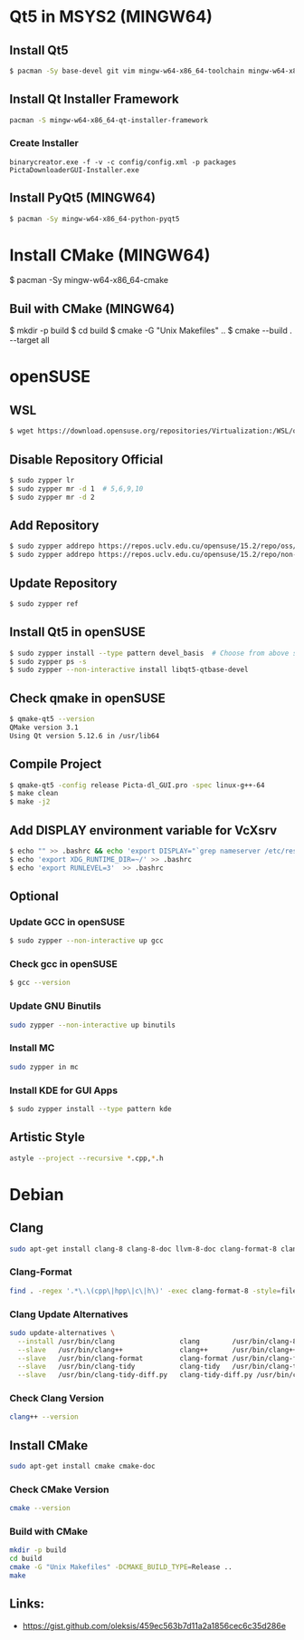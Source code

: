 # Qt5 in MSYS2 (MINGW64)

## Install Qt5 
```bash
$ pacman -Sy base-devel git vim mingw-w64-x86_64-toolchain mingw-w64-x86_64-qt5-static mingw-w64-x86_64-clang
```

## Install Qt Installer Framework
```bash
pacman -S mingw-w64-x86_64-qt-installer-framework
```

### Create Installer
```pwsh
binarycreator.exe -f -v -c config/config.xml -p packages PictaDownloaderGUI-Installer.exe
```

## Install PyQt5 (MINGW64)
```bash
$ pacman -Sy mingw-w64-x86_64-python-pyqt5
```

# Install CMake (MINGW64)
$ pacman -Sy mingw-w64-x86_64-cmake

## Buil with CMake (MINGW64)
$ mkdir -p build
$ cd build
$ cmake -G "Unix Makefiles" ..
$ cmake --build . --target all

# openSUSE

## WSL
```bash 
$ wget https://download.opensuse.org/repositories/Virtualization:/WSL/openSUSE_Leap_15.2/openSUSE-Leap-15.2-x64-Build26.65.appx
```

## Disable Repository Official
```bash
$ sudo zypper lr
$ sudo zypper mr -d 1  # 5,6,9,10
$ sudo zypper mr -d 2
```

## Add Repository
```bash
$ sudo zypper addrepo https://repos.uclv.edu.cu/opensuse/15.2/repo/oss/ uclv_oss
$ sudo zypper addrepo https://repos.uclv.edu.cu/opensuse/15.2/repo/non-oss/ uclv_non-oss
```

## Update Repository
```bash
$ sudo zypper ref
```

## Install Qt5 in openSUSE
```bash
$ sudo zypper install --type pattern devel_basis  # Choose from above solutions by number or cancel
$ sudo zypper ps -s
$ sudo zypper --non-interactive install libqt5-qtbase-devel
```

## Check qmake in openSUSE
```bash
$ qmake-qt5 --version
QMake version 3.1
Using Qt version 5.12.6 in /usr/lib64
```

## Compile Project
```bash
$ qmake-qt5 -config release Picta-dl_GUI.pro -spec linux-g++-64
$ make clean
$ make -j2
```

## Add DISPLAY environment variable for VcXsrv
```bash
$ echo "" >> .bashrc && echo 'export DISPLAY="`grep nameserver /etc/resolv.conf | sed 's/nameserver //'`:0"' >> .bashrc
$ echo 'export XDG_RUNTIME_DIR=~/' >> .bashrc
$ echo 'export RUNLEVEL=3'  >> .bashrc
```

## Optional 

### Update GCC in openSUSE
```bash
$ sudo zypper --non-interactive up gcc
```

### Check gcc in openSUSE
```bash
$ gcc --version
```

### Update GNU Binutils
```bash
sudo zypper --non-interactive up binutils
```

### Install MC
```bash
sudo zypper in mc
```

### Install KDE for GUI Apps
```bash
$ sudo zypper install --type pattern kde
```

## Artistic Style 
```bash
astyle --project --recursive *.cpp,*.h
```

# Debian

## Clang
```bash
sudo apt-get install clang-8 clang-8-doc llvm-8-doc clang-format-8 clang-tidy-8 clang-tools-8
```

### Clang-Format
```bash
find . -regex '.*\.\(cpp\|hpp\|c\|h\)' -exec clang-format-8 -style=file -i {} \;
```

### Clang Update Alternatives

```bash
sudo update-alternatives \
  --install /usr/bin/clang                clang        /usr/bin/clang-8     10 \
  --slave   /usr/bin/clang++              clang++      /usr/bin/clang++-8 \
  --slave   /usr/bin/clang-format         clang-format /usr/bin/clang-format-8  \
  --slave   /usr/bin/clang-tidy           clang-tidy   /usr/bin/clang-tidy-8  \
  --slave   /usr/bin/clang-tidy-diff.py   clang-tidy-diff.py /usr/bin/clang-tidy-diff-8.py
```

### Check Clang Version

```bash
clang++ --version
```

## Install CMake

```bash
sudo apt-get install cmake cmake-doc
```

### Check CMake Version

```bash
cmake --version
```

### Build with CMake

```bash
mkdir -p build
cd build
cmake -G "Unix Makefiles" -DCMAKE_BUILD_TYPE=Release ..
make
```

## Links:
* https://gist.github.com/oleksis/459ec563b7d11a2a1856cec6c35d286e